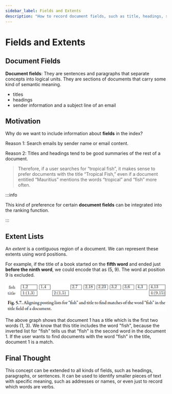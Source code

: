 ```yaml
---
sidebar_label: Fields and Extents
description: "How to record document fields, such as title, headings, sender of an email."
---
```


# Fields and Extents

## Document Fields

**Document fields**: They are sentences and paragraphs that separate concepts into logical units. They are sections of documents that carry some kind of semantic meaning.

- titles
- headings
- sender information and a subject line of an email

## Motivation

Why do we want to include information about **fields** in the index?

Reason 1: Search emails by sender name or email content.

Reason 2: Titles and headings tend to be good summaries of the rest of a document.

> Therefore, if a user searches for “tropical fish”,
> it makes sense to prefer documents with the title “Tropical Fish,”
> even if a document entitled “Mauritius” mentions the words “tropical” and “fish” more often.

:::info

This kind of preference for certain **document fields** can be integrated into the ranking function.

:::

## Extent Lists

An _extent_ is a contiguous region of a document.
We can represent these extents using word positions.

For example, if the title of a book started on the **fifth word** and ended just **before the ninth word**,
we could encode that as (5, 9). The word at position 9 is excluded.

![extent list example](../_assets-05/extent-list.png)

The above graph shows that document 1 has a title which is the first two words (1, 3). We know that this title includes the word "fish", because the inverted list for "fish" tells us that "fish" is the second word in the document 1. If the user wants to find documents with the word "fish" in the title, document 1 is a match.

## Final Thought

This concept can be extended to all kinds of fields, such as headings, paragraphs, or sentences. It can be used to identify smaller pieces of text with specific meaning, such as addresses or names, or even just to record which words are verbs.
